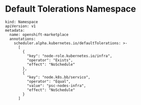 # Default Tolerations Namespace

    kind: Namespace
    apiVersion: v1
    metadata:
      name: openshift-marketplace
      annotations:
        scheduler.alpha.kubernetes.io/defaultTolerations: >-
          [
            {
              "key": "node-role.kubernetes.io/infra",
              "operator": "Exists",
              "effect": "NoSchedule"
            },
            {
              "key": "node.k8s.bb/servico",
              "operator": "Equal",
              "value": "psc-nodes-infra",
              "effect": "NoSchedule"
            }
          ]
